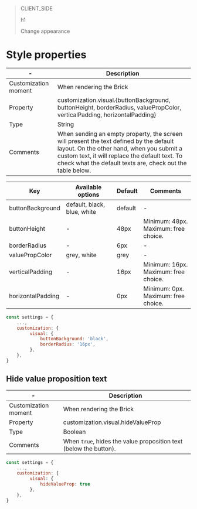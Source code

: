 > CLIENT_SIDE
>
> h1
>
> Change appearance

# Style properties

| - | Description |
| --- | --- |
| Customization moment  | When rendering the Brick  |
| Property  | customization.visual.{buttonBackground, buttonHeight, borderRadius, valuePropColor, verticalPadding, horizontalPadding} |
| Type  | String  |
| Comments  | When sending an empty property, the screen will present the text defined by the default layout. On the other hand, when you submit a custom text, it will replace the default text. To check what the default texts are, check out the table below. |

| Key | Available options | Default | Comments |
|--- |--- | --- | --- |
| buttonBackground | default, black, blue, white | default | - |
| buttonHeight | - | 48px | Minimum: 48px. <br> Maximum: free choice. |
| borderRadius | - | 6px | - |
| valuePropColor | grey, white | grey | - |
| verticalPadding | - | 16px | Minimum: 16px. <br> Maximum: free choice. |
| horizontalPadding | - | 0px | Minimum: 0px. <br> Maximum: free choice. |

```javascript
const settings = {
    ...,
    customization: {
         visual: {
             buttonBackground: 'black',
             borderRadius: '16px',
         },
    },
}
```

## Hide value proposition text

| - | Description |
| --- | --- |
| Customization moment  | When rendering the Brick  |
| Property  | customization.visual.hideValueProp  |
| Type  | Boolean  |
| Comments  | When `true`, hides the value proposition text (below the button). |

```javascript
const settings = {
    ...,
    customization: {
         visual: {
             hideValueProp: true
         },
    },
}
```